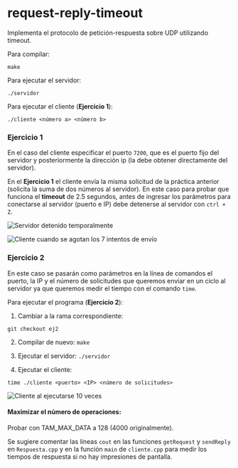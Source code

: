 # request-reply-timeout
Implementa el protocolo de petición-respuesta sobre UDP utilizando timeout.

Para compilar:

```make```

Para ejecutar el servidor:

```./servidor```

Para ejecutar el cliente (**Ejercicio 1**):

```./cliente <número a> <número b>```

### Ejercicio 1

En el caso del cliente especificar el puerto `7200`, que es el puerto fijo del servidor y posteriormente la dirección ip (la debe obtener directamente del servidor).

En el **Ejercicio 1** el cliente envía la misma solicitud de la práctica anterior (solicita la suma de dos números al servidor). En este caso para probar que funciona el **timeout** de 2.5 segundos, antes de ingresar los parámetros para conectarse al servidor (puerto e IP) debe detenerse al servidor con `ctrl + Z`.

![Servidor detenido temporalmente](./ej_1-1.png)

![Cliente cuando se agotan los 7 intentos de envío](./ej_1-2.png)

### Ejercicio 2

En este caso se pasarán como parámetros en la línea de comandos el puerto, la IP y el número de solicitudes que queremos enviar en un ciclo al servidor ya que queremos medir el tiempo con el comando `time`.

Para ejecutar el programa (**Ejercicio 2**):

1. Cambiar a la rama correspondiente:

```git checkout ej2```

2. Compilar de nuevo: `make`

3. Ejecutar el servidor: `./servidor`

4. Ejecutar el cliente:

```time ./cliente <puerto> <IP> <número de solicitudes>```

![Cliente al ejecutarse 10 veces](./ej_2-1.png)


#### Maximizar el número de operaciones:

Probar con TAM_MAX_DATA a 128 (4000 originalmente).

Se sugiere comentar las líneas `cout` en las funciones `getRequest` y `sendReply` en `Respuesta.cpp` y en la función `main` de `cliente.cpp` para medir los tiempos de respuesta si no hay impresiones de pantalla.